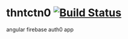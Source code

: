 # thntctn0 [![Build Status](https://travis-ci.org/brngdsn/thntctn0.svg?branch=master)](https://travis-ci.org/brngdsn/thntctn0)
angular firebase auth0 app
